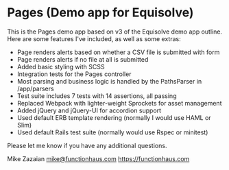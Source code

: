 # Pages (Demo app for Equisolve)

This is the Pages demo app based on v3 of the Equisolve demo app outline.
Here are some features I've included, as well as some extras:

* Page renders alerts based on whether a CSV file is submitted with form
* Page renders alerts if no file at all is submitted
* Added basic styling with SCSS
* Integration tests for the Pages controller
* Most parsing and business logic is handled by the PathsParser in /app/parsers
* Test suite includes 7 tests with 14 assertions, all passing
* Replaced Webpack with lighter-weight Sprockets for asset management
* Added jQuery and jQuery-UI for accordion support
* Used default ERB template rendering (normally I would use HAML or Slim)
* Used default Rails test suite (normally would use Rspec or minitest)

Please let me know if you have any additional questions.

Mike Zazaian
mike@functionhaus.com
https://functionhaus.com
